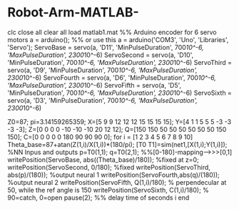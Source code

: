 # Robot-Arm-MATLAB-
clc
close all
clear all
load matlab1.mat
%% Arduino encoder for 6 servo motors 
a = arduino(); %% or use this a = arduino('COM3', 'Uno', 'Libraries', 'Servo');
ServoBase   = servo(a, 'D11', 'MinPulseDuration', 700*10^-6, 'MaxPulseDuration', 2300*10^-6)
ServoSecond = servo(a, 'D10', 'MinPulseDuration', 700*10^-6, 'MaxPulseDuration', 2300*10^-6)
ServoThird  = servo(a, 'D9', 'MinPulseDuration', 700*10^-6, 'MaxPulseDuration', 2300*10^-6)
ServoFourth = servo(a, 'D6', 'MinPulseDuration', 700*10^-6, 'MaxPulseDuration', 2300*10^-6)
ServoFifth  = servo(a, 'D5', 'MinPulseDuration', 700*10^-6, 'MaxPulseDuration', 2300*10^-6)
ServoSixth  = servo(a, 'D3', 'MinPulseDuration', 700*10^-6, 'MaxPulseDuration', 2300*10^-6)

Z0=87;
pi=3.14159265359;
X=[5 9 9 12 12 12 15 15 15 15];
Y=[4 1 1 5 5 5 -3 -3 -3 -3];
Z=[0 0 0 0 -10 -10 -10 20 12 12];
Q=[150 150 50 50 50 50 50 50 150 150];
C=[0 0 0 0 0 180 90 90 90 0];
for i = [1 2 3 4 5 6 7 8 9 10]
Theta_base=87+atan(Z(1,i)/X(1,i))*(180/pi);
[T0 T1]=sim(net1,[X(1,i);Y(1,i)]);  %NN Inpus and outputs
p=T0(1,1);
q=T0(2,1);
%%[0-180]-mapping-->>>[0,1]
    writePosition(ServoBase, abs((Theta_base)/180));    %fixed at z=0;
    writePosition(ServoSecond, 0/180);   %fixed
    writePosition(ServoThird, abs(p)/(180));   %output neural 1
    writePosition(ServoFourth,abs(q)/(180));  %output neural 2
    writePosition(ServoFifth, Q(1,i)/180);  % perpendecular at 50, while the ref angle is 150
    writePosition(ServoSixth, C(1,i)/180);   % 90=catch, 0=open
    pause(2); %% delay time of seconds
   i
end  
